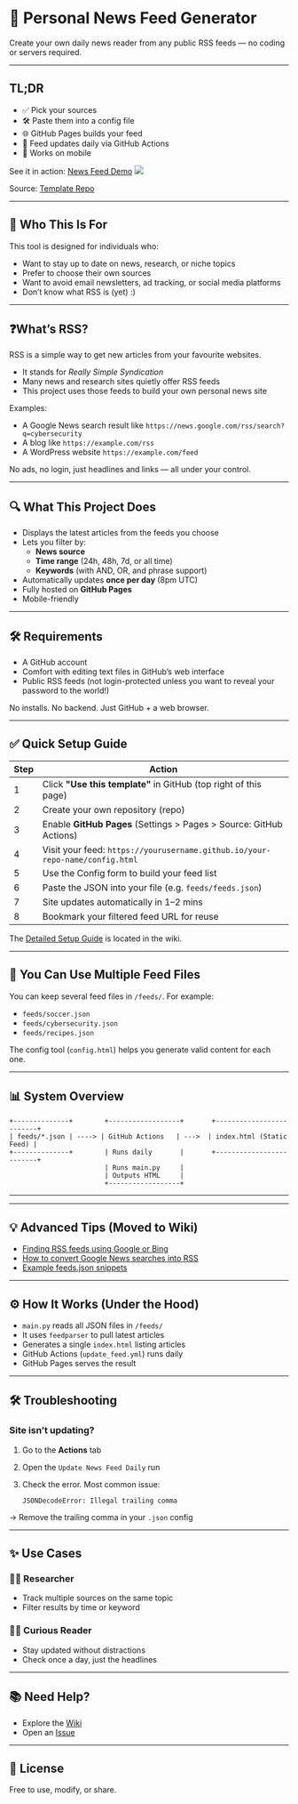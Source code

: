 # 📰 Personal News Feed Generator

Create your own daily news reader from any public RSS feeds — no coding or servers required.

---

## TL;DR

- ✅ Pick your sources  
- 🛠 Paste them into a config file  
- 🌐 GitHub Pages builds your feed  
- 🔁 Feed updates daily via GitHub Actions  
- 📱 Works on mobile  

See it in action: [News Feed Demo](https://technoid99.github.io/my_news_feed/index.html) 
[![](https://github.com/technoid99/my_news_feed/actions/workflows/update_feed.yml/badge.svg?branch=main)](https://technoid99.github.io/my_news_feed/index.html)

Source: [Template Repo](https://github.com/technoid99/my_news_feed)

---

## 👥 Who This Is For

This tool is designed for individuals who:

- Want to stay up to date on news, research, or niche topics  
- Prefer to choose their own sources  
- Want to avoid email newsletters, ad tracking, or social media platforms  
- Don’t know what RSS is (yet) :)

---

## ❓What’s RSS? 

RSS is a simple way to get new articles from your favourite websites.
- It stands for *Really Simple Syndication*
- Many news and research sites quietly offer RSS feeds
- This project uses those feeds to build your own personal news site

Examples:
- A Google News search result like `https://news.google.com/rss/search?q=cybersecurity`
- A blog like `https://example.com/rss`
- A WordPress website `https://example.com/feed`

No ads, no login, just headlines and links — all under your control.

---

## 🔍 What This Project Does

- Displays the latest articles from the feeds you choose
- Lets you filter by:
  - **News source**
  - **Time range** (24h, 48h, 7d, or all time)
  - **Keywords** (with AND, OR, and phrase support)
- Automatically updates **once per day** (8pm UTC)
- Fully hosted on **GitHub Pages**
- Mobile-friendly

---

## 🛠 Requirements

- A GitHub account
- Comfort with editing text files in GitHub’s web interface
- Public RSS feeds (not login-protected unless you want to reveal your password to the world!)

No installs. No backend. Just GitHub + a web browser.

---

## ✅ Quick Setup Guide

| Step | Action |
|------|--------|
| 1 | Click **"Use this template"** in GitHub (top right of this page) |
| 2 | Create your own repository (repo) |
| 3 | Enable **GitHub Pages** (Settings > Pages > Source: GitHub Actions) |
| 4 | Visit your feed: `https://yourusername.github.io/your-repo-name/config.html` |
| 5 | Use the Config form to build your feed list |
| 6 | Paste the JSON into your file (e.g. `feeds/feeds.json`) |
| 7 | Site updates automatically in 1–2 mins |
| 8 | Bookmark your filtered feed URL for reuse |

The [Detailed Setup Guide](https://github.com/technoid99/my_news_feed/wiki/Detailed-Setup-Guide) is located in the wiki.

---

## 📂 You Can Use Multiple Feed Files

You can keep several feed files in `/feeds/`. For example:

- `feeds/soccer.json`
- `feeds/cybersecurity.json`
- `feeds/recipes.json`

The config tool (`config.html`) helps you generate valid content for each one.

---

## 📊 System Overview

```text
+--------------+        +------------------+       +-------------------------+
| feeds/*.json | ----> | GitHub Actions   | --->  | index.html (Static Feed) |
+--------------+        | Runs daily       |       +-------------------------+
                        | Runs main.py     |
                        | Outputs HTML     |
                        +------------------+
```
---

---

## 💡 Advanced Tips (Moved to Wiki)

- [Finding RSS feeds using Google or Bing](https://github.com/technoid99/my_news_feed/wiki/Finding-RSS-Feeds)
- [How to convert Google News searches into RSS](https://github.com/technoid99/my_news_feed/wiki/Google-News-RSS-Bookmarklet)
- [Example feeds.json snippets](https://github.com/technoid99/my_news_feed/wiki/Example-Configs)

---

## ⚙️ How It Works (Under the Hood)

- `main.py` reads all JSON files in `/feeds/`
- It uses `feedparser` to pull latest articles
- Generates a single `index.html` listing articles
- GitHub Actions (`update_feed.yml`) runs daily
- GitHub Pages serves the result

---

## 🛠 Troubleshooting

### Site isn’t updating?

1. Go to the **Actions** tab  
2. Open the `Update News Feed Daily` run  
3. Check the error. Most common issue:

   ```
   JSONDecodeError: Illegal trailing comma
   ```

→ Remove the trailing comma in your `.json` config

---

## ✨ Use Cases

### 👩‍🎓 Researcher
- Track multiple sources on the same topic
- Filter results by time or keyword

### 👩‍💻 Curious Reader
- Stay updated without distractions
- Check once a day, just the headlines

---

## 📚 Need Help?

- Explore the [Wiki](https://github.com/technoid99/my_news_feed/wiki)
- Open an [Issue](https://github.com/technoid99/my_news_feed/issues)

---

## 📝 License

Free to use, modify, or share.
